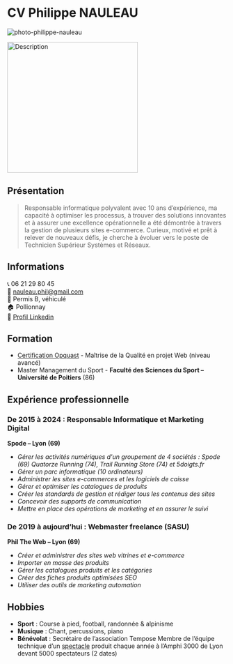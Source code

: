 # CV Philippe NAULEAU
![photo-philippe-nauleau](https://res.cloudinary.com/opquast/image/upload/c_fill,g_face,h_180,r_max,w_180/v1717707979/ishuntddxjljqlmsznso.jpg "Photo Philippe NAULEAU")

<img src="https://res.cloudinary.com/opquast/image/upload/c_fill,g_face,h_180,r_max,w_180/v1717707979/ishuntddxjljqlmsznso.jpg" alt="Description" width="300">

## Présentation
> Responsable informatique polyvalent avec 10 ans d’expérience, ma capacité à optimiser les processus, à trouver des solutions innovantes et à assurer une excellence opérationnelle a été démontrée à travers la gestion de plusieurs sites e-commerce. Curieux, motivé et prêt à relever de nouveaux défis, je cherche à évoluer vers le poste de Technicien Supérieur Systèmes et Réseaux.

## Informations

:telephone_receiver: 06 21 29 80 45<br>
:email: nauleau.phil@gmail.com<br>
:car: Permis B, véhiculé<br>
:house: Pollionnay<br>
:information_desk_person: [Profil Linkedin](https://www.linkedin.com/in/philippe-nauleau)

## Formation
* [Certification Opquast](https://directory.opquast.com/fr/certificat/9XVKC7/) - Maîtrise de la Qualité en projet Web (niveau avancé)
* Master Management du Sport - **Faculté des Sciences du Sport – Université de Poitiers** (86)

## Expérience professionnelle
### De 2015 à 2024 : Responsable Informatique et Marketing Digital
**Spode – Lyon (69)**
* *Gérer les activités numériques d'un groupement de 4 sociétés : Spode (69) Quatorze Running (74), Trail Running Store (74) et 5doigts.fr*
* *Gérer un parc informatique (10 ordinateurs)*
* *Administrer les sites e-commerces et les logiciels de caisse*
* *Gérer et optimiser les catalogues de produits*
* *Créer les standards de gestion et rédiger tous les contenus des sites*
* *Concevoir des supports de communication*
* *Mettre en place des opérations de marketing et en assurer le suivi*

### De 2019 à aujourd’hui : Webmaster freelance (SASU)
**Phil The Web – Lyon (69)**
* *Créer et administrer des sites web vitrines et e-commerce*
* *Importer en masse des produits*
* *Gérer les catalogues produits et les catégories*
* *Créer des fiches produits optimisées SEO*
* *Utiliser des outils de marketing automation*

## Hobbies
* **Sport** : Course à pied, football, randonnée & alpinisme
* **Musique** : Chant, percussions, piano
* **Bénévolat** : Secrétaire de l’association Tempose
Membre de l’équipe technique d’un [spectacle](https://www.youtube.com/watch?v=PYHIljPIdhE) produit chaque année à l’Amphi 3000 de Lyon devant 5000 spectateurs (2 dates)
